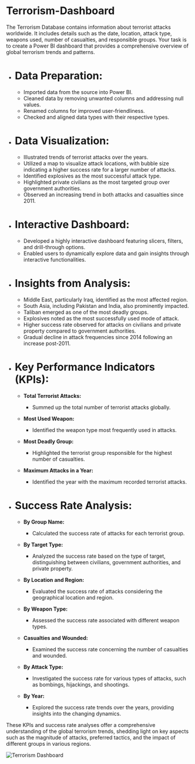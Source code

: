 # Terrorism-Dashboard
The Terrorism Database contains information about terrorist attacks worldwide. It includes details such as the date, location, attack type, weapons used, number of casualties, and responsible groups. Your task is to create a Power BI dashboard that provides a comprehensive overview of global terrorism trends and patterns.
- # **Data Preparation:**
  - Imported data from the source into Power BI.
  - Cleaned data by removing unwanted columns and addressing null values.
  - Renamed columns for improved user-friendliness.
  - Checked and aligned data types with their respective types.

- # **Data Visualization:**
  - Illustrated trends of terrorist attacks over the years.
  - Utilized a map to visualize attack locations, with bubble size indicating a higher success rate for a larger number of attacks.
  - Identified explosives as the most successful attack type.
  - Highlighted private civilians as the most targeted group over government authorities.
  - Observed an increasing trend in both attacks and casualties since 2011.

- # **Interactive Dashboard:**
  - Developed a highly interactive dashboard featuring slicers, filters, and drill-through options.
  - Enabled users to dynamically explore data and gain insights through interactive functionalities.

- # **Insights from Analysis:**
  - Middle East, particularly Iraq, identified as the most affected region.
  - South Asia, including Pakistan and India, also prominently impacted.
  - Taliban emerged as one of the most deadly groups.
  - Explosives noted as the most successfully used mode of attack.
  - Higher success rate observed for attacks on civilians and private property compared to government authorities.
  - Gradual decline in attack frequencies since 2014 following an increase post-2011.


- # **Key Performance Indicators (KPIs):**

  - **Total Terrorist Attacks:**
    - Summed up the total number of terrorist attacks globally.

  - **Most Used Weapon:**
    - Identified the weapon type most frequently used in attacks.

  - **Most Deadly Group:**
    - Highlighted the terrorist group responsible for the highest number of casualties.

  - **Maximum Attacks in a Year:**
    - Identified the year with the maximum recorded terrorist attacks.

- # **Success Rate Analysis:**

  - **By Group Name:**
    - Calculated the success rate of attacks for each terrorist group.

  - **By Target Type:**
    - Analyzed the success rate based on the type of target, distinguishing between civilians, government authorities, and private property.

  - **By Location and Region:**
    - Evaluated the success rate of attacks considering the geographical location and region.

  - **By Weapon Type:**
    - Assessed the success rate associated with different weapon types.

  - **Casualties and Wounded:**
    - Examined the success rate concerning the number of casualties and wounded.

  - **By Attack Type:**
    - Investigated the success rate for various types of attacks, such as bombings, hijackings, and shootings.

  - **By Year:**
    - Explored the success rate trends over the years, providing insights into the changing dynamics.

These KPIs and success rate analyses offer a comprehensive understanding of the global terrorism trends, shedding light on key aspects such as the magnitude of attacks, preferred tactics, and the impact of different groups in various regions.

![Terrorism Dashboard](https://github.com/ManikantaBN/Terrorism-Dashboard/assets/141845485/e4e4ac75-4233-4a84-b038-bcb1c5681c04)
